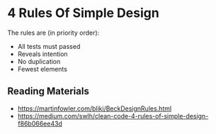 # 4 Rules Of Simple Design

The rules are (in priority order):

* All tests must passed
* Reveals intention
* No duplication
* Fewest elements

## Reading Materials

* https://martinfowler.com/bliki/BeckDesignRules.html
* https://medium.com/swlh/clean-code-4-rules-of-simple-design-f86b066ee43d
